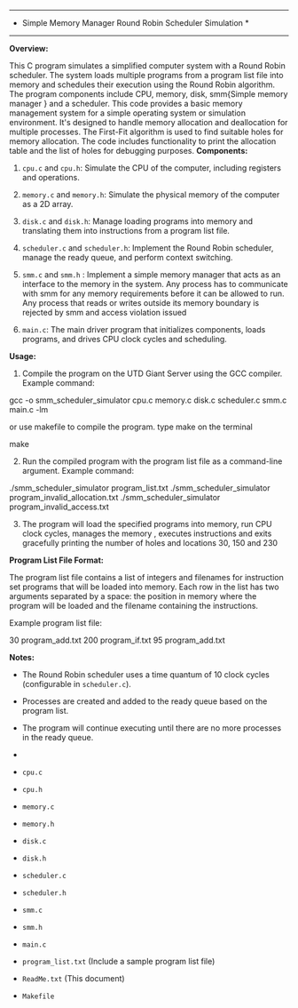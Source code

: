 **************************************************************************
*   Simple Memory Manager Round Robin Scheduler Simulation                     *
**************************************************************************

**Overview:**

This C program simulates a simplified computer system with a Round Robin scheduler. 
The system loads multiple programs from a program list file into memory and schedules their 
execution using the Round Robin algorithm. The program components include
CPU, memory, disk, smm{Simple memory manager } and a scheduler.
This code provides a basic memory management system for a simple operating system or simulation environment. 
It's designed to handle memory allocation and deallocation for multiple processes. 
The First-Fit algorithm is used to find suitable holes for memory allocation. 
The code includes functionality to print the allocation table and the list of holes for debugging purposes.
**Components:**

1. `cpu.c` and `cpu.h`: Simulate the CPU of the computer, including registers and operations.

2. `memory.c` and `memory.h`: Simulate the physical memory of the computer as a 2D array.

3. `disk.c` and `disk.h`: Manage loading programs into memory and translating them into instructions from a program list file.

4. `scheduler.c` and `scheduler.h`: Implement the Round Robin scheduler, manage the ready queue, and perform context switching.

5. `smm.c` and `smm.h` : Implement a simple memory manager that acts as an interface to the memory in the 
system. Any process has to communicate with smm for any memory requirements before it can be allowed to run.
Any process that reads or writes outside its memory boundary is rejected by smm and access violation issued

6. `main.c`: The main driver program that initializes components, loads programs, and drives CPU clock cycles and scheduling.

**Usage:**

1. Compile the program on the UTD Giant Server using the GCC compiler. Example command:



gcc -o smm_scheduler_simulator cpu.c memory.c disk.c scheduler.c smm.c main.c -lm

or use makefile to compile the program. type make on the terminal

make



2. Run the compiled program with the program list file as a command-line argument. Example command:

./smm_scheduler_simulator program_list.txt
./smm_scheduler_simulator program_invalid_allocation.txt
./smm_scheduler_simulator program_invalid_access.txt 

3. The program will load the specified programs into memory, run CPU clock cycles, manages the memory , executes instructions
 and exits gracefully printing the number of holes and locations 30, 150 and 230

**Program List File Format:**

The program list file contains a list of integers and filenames for instruction set programs that will be loaded into memory. Each row in the list has two arguments separated by a space: the position in memory where the program will be loaded and the filename containing the instructions.

Example program list file:


30 program_add.txt
200 program_if.txt
95 program_add.txt



**Notes:**

- The Round Robin scheduler uses a time quantum of 10 clock cycles (configurable in `scheduler.c`).

- Processes are created and added to the ready queue based on the program list.

- The program will continue executing until there are no more processes in the ready queue.

-



- `cpu.c`
- `cpu.h`
- `memory.c`
- `memory.h`
- `disk.c`
- `disk.h`
- `scheduler.c`
- `scheduler.h`
- `smm.c`
- `smm.h`
- `main.c`
- `program_list.txt` (Include a sample program list file)
- `ReadMe.txt` (This document)
- `Makefile`





